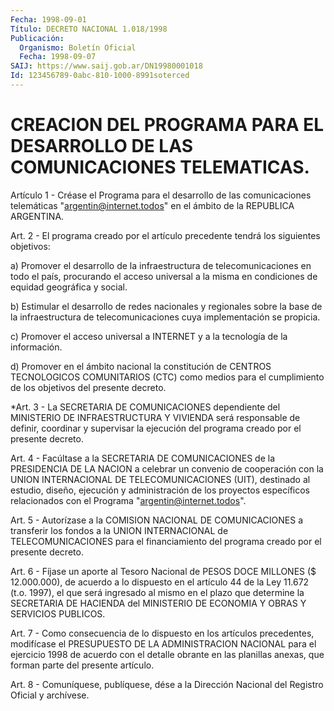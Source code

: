 ```yaml
---
Fecha: 1998-09-01
Título: DECRETO NACIONAL 1.018/1998
Publicación:
  Organismo: Boletín Oficial
  Fecha: 1998-09-07
SAIJ: https://www.saij.gob.ar/DN19980001018
Id: 123456789-0abc-810-1000-8991soterced
---
```

# CREACION DEL PROGRAMA PARA EL DESARROLLO DE LAS  COMUNICACIONES TELEMATICAS.

<a id="1"></a>
Artículo  1 -  Créase  el  Programa   para  el  desarrollo de  las comunicaciones telemáticas "argentin@internet.todos"  en  el ámbito de la REPUBLICA ARGENTINA.

<a id="2"></a>
Art.  2 - El programa creado por el artículo precedente tendrá  los siguientes objetivos:

a) Promover el desarrollo de la infraestructura de telecomunicaciones  en todo el país, procurando el acceso universal a  la  misma  en  condiciones  de  equidad  geográfica y social.

b) Estimular el desarrollo  de  redes nacionales y regionales sobre la base de la infraestructura de telecomunicaciones cuya implementación se propicia.

c) Promover el acceso universal a  INTERNET y a la tecnología de la información.

d)  Promover  en  el  ámbito nacional la  constitución  de  CENTROS TECNOLOGICOS COMUNITARIOS (CTC) como medios para el cumplimiento de los objetivos del presente decreto.

<a id="3"></a>
*Art. 3 - La SECRETARIA DE COMUNICACIONES dependiente del MINISTERIO DE INFRAESTRUCTURA Y VIVIENDA será responsable de definir, coordinar y supervisar la ejecución del programa creado por el presente decreto.

<a id="4"></a>
Art.  4 -  Facúltase  a  la  SECRETARIA  DE  COMUNICACIONES  de  la PRESIDENCIA DE LA NACION a celebrar un convenio  de cooperación con la  UNION INTERNACIONAL DE TELECOMUNICACIONES (UIT),  destinado  al estudio,  diseño,  ejecución  y  administración  de  los  proyectos específicos  relacionados con el Programa "argentin@internet.todos".

<a id="5"></a>
Art. 5 - Autorízase  a  la  COMISION  NACIONAL  DE COMUNICACIONES a transferir los fondos a la UNION INTERNACIONAL de TELECOMUNICACIONES para el financiamiento del programa  creado  por el presente decreto.

<a id="6"></a>
Art. 6 - Fíjase un aporte al Tesoro Nacional de PESOS DOCE MILLONES ($  12.000.000),  de acuerdo a lo dispuesto en el artículo 44 de la Ley 11.672 (t.o. 1997),  el que será ingresado al mismo en el plazo que determine la SECRETARIA  DE HACIENDA del MINISTERIO DE ECONOMIA Y OBRAS Y SERVICIOS PUBLICOS.

<a id="7"></a>
Art.  7  -  Como consecuencia de  lo  dispuesto  en  los  artículos precedentes,    modifícase  el  PRESUPUESTO  DE  LA  ADMINISTRACION NACIONAL para el  ejercicio  1998 de acuerdo con el detalle obrante en las planillas anexas, que forman  parte  del  presente  artículo.

<a id="8"></a>
Art. 8 - Comuníquese, publíquese, dése a la Dirección  Nacional del Registro  Oficial  y  archívese.